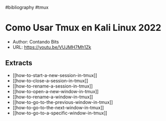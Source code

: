 #bibliography
#tmux

# Como Usar Tmux en Kali Linux 2022

- Author: Contando Bits
- URL: <https://youtu.be/VUJMH7Mh1Zk>

## Extracts
- [[how-to-start-a-new-session-in-tmux]]
- [[how-to-close-a-session-in-tmux]]
- [[how-to-rename-a-session-in-tmux]]
- [[how-to-open-a-new-window-in-tmux]]
- [[how-to-rename-a-window-in-tmux]]
- [[how-to-go-to-the-previous-window-in-tmux]]
- [[how-to-go-to-the-next-window-in-tmux]]
- [[how-to-go-to-a-specific-window-in-tmux]]
